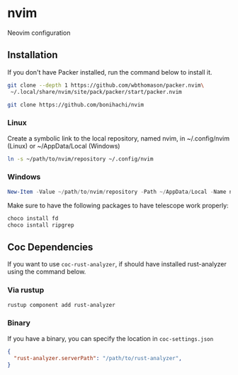 # nvim
Neovim configuration

## Installation

If you don't have Packer installed, run the command below to install it.

```bash
git clone --depth 1 https://github.com/wbthomason/packer.nvim\
 ~/.local/share/nvim/site/pack/packer/start/packer.nvim
```

```bash
git clone https://github.com/bonihachi/nvim
```

### Linux

Create a symbolic link to the local repository, named nvim, in ~/.config/nvim (Linux) or ~/AppData/Local (Windows)

```bash
ln -s ~/path/to/nvim/repository ~/.config/nvim
```

### Windows

```powershell
New-Item -Value ~/path/to/nvim/repository -Path ~/AppData/Local -Name nvim -ItemType SymbolicLink
```

Make sure to have the following packages to have telescope work properly:

```powershell
choco install fd
choco isntall ripgrep
```

## Coc Dependencies

If you want to use `coc-rust-analyzer`, if should have installed rust-analyzer using the command below.

### Via rustup

```zsh
rustup component add rust-analyzer
```

### Binary

If you have a binary, you can specify the location in `coc-settings.json`

```json
{
  "rust-analyzer.serverPath": "/path/to/rust-analyzer",
}
```

